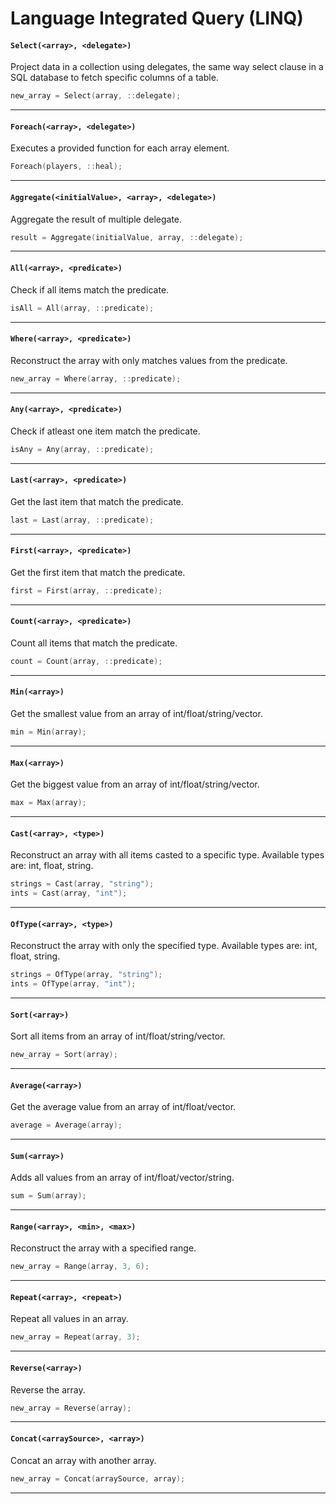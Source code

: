 # Language Integrated Query (LINQ)

#### ``Select(<array>, <delegate>)``
Project data in a collection using delegates, the same way select clause in a SQL database to fetch specific columns of a table.

```c
new_array = Select(array, ::delegate);
```
<hr>

#### ``Foreach(<array>, <delegate>)``
Executes a provided function for each array element.

```c
Foreach(players, ::heal);
```
<hr>

#### ``Aggregate(<initialValue>, <array>, <delegate>)``
Aggregate the result of multiple delegate.

```c
result = Aggregate(initialValue, array, ::delegate);
```
<hr>

#### ``All(<array>, <predicate>)``
Check if all items match the predicate.

```c
isAll = All(array, ::predicate);
```
<hr>

#### ``Where(<array>, <predicate>)``
Reconstruct the array with only matches values from the predicate.

```c
new_array = Where(array, ::predicate);
```
<hr>

#### ``Any(<array>, <predicate>)``
Check if atleast one item match the predicate.

```c
isAny = Any(array, ::predicate);
```
<hr>

#### ``Last(<array>, <predicate>)``
Get the last item that match the predicate.

```c
last = Last(array, ::predicate);
```
<hr>

#### ``First(<array>, <predicate>)``
Get the first item that match the predicate.

```c
first = First(array, ::predicate);
```
<hr>

#### ``Count(<array>, <predicate>)``
Count all items that match the predicate.

```c
count = Count(array, ::predicate);
```
<hr>

#### ``Min(<array>)``
Get the smallest value from an array of int/float/string/vector.

```c
min = Min(array);
```
<hr>

#### ``Max(<array>)``
Get the biggest value from an array of int/float/string/vector.

```c
max = Max(array);
```
<hr>

#### ``Cast(<array>, <type>)``
Reconstruct an array with all items casted to a specific type.
Available types are: int, float, string.

```c
strings = Cast(array, "string");
ints = Cast(array, "int");
```
<hr>

#### ``OfType(<array>, <type>)``
Reconstruct the array with only the specified type.
Available types are: int, float, string.

```c
strings = OfType(array, "string");
ints = OfType(array, "int");
```
<hr>

#### ``Sort(<array>)``
Sort all items from an array of int/float/string/vector.

```c
new_array = Sort(array);
```
<hr>

#### ``Average(<array>)``
Get the average value from an array of int/float/vector.

```c
average = Average(array);
```
<hr>

#### ``Sum(<array>)``
Adds all values from an array of int/float/vector/string.

```c
sum = Sum(array);
```
<hr>

#### ``Range(<array>, <min>, <max>)``
Reconstruct the array with a specified range.

```c
new_array = Range(array, 3, 6);
```
<hr>

#### ``Repeat(<array>, <repeat>)``
Repeat all values in an array.

```c
new_array = Repeat(array, 3);
```
<hr>

#### ``Reverse(<array>)``
Reverse the array.

```c
new_array = Reverse(array);
```
<hr>

#### ``Concat(<arraySource>, <array>)``
Concat an array with another array.

```c
new_array = Concat(arraySource, array);
```
<hr>
